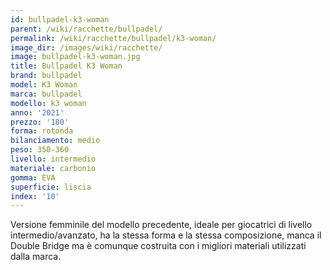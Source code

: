 ```yaml
---
id: bullpadel-k3-woman
parent: /wiki/racchette/bullpadel/
permalink: /wiki/racchette/bullpadel/k3-woman/
image_dir: /images/wiki/racchette/
image: bullpadel-k3-woman.jpg
title: Bullpadel K3 Woman
brand: bullpadel
model: K3 Woman
marca: bullpadel
modello: k3 woman
anno: '2021'
prezzo: '180'
forma: rotonda
bilanciamento: medio
peso: 350-360
livello: intermedio
materiale: carbonio
gomma: EVA
superficie: liscia
index: '10'
---
```

Versione femminile del modello precedente, ideale per giocatrici di livello intermedio/avanzato, ha la stessa forma e la stessa composizione, manca il Double Bridge ma è comunque costruita con i migliori materiali utilizzati dalla marca.